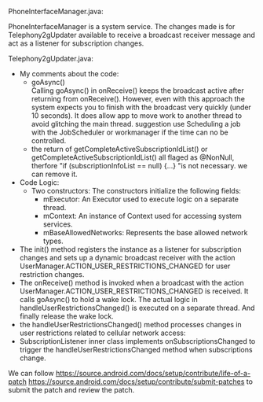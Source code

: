 PhoneInterfaceManager.java:

PhoneInterfaceManager is a system service. The changes made is for  Telephony2gUpdater available to receive a broadcast receiver message and act as a listener for subscription changes.

Telephony2gUpdater.java:
  - My comments about the code:
    - goAsync()    
  Calling goAsync() in onReceive()  keeps the broadcast active after returning from onReceive(). However, even with this approach the system expects you to finish with the broadcast very quickly (under 10 seconds). 
  It does allow app to move work to another thread to avoid glitching the main thread. suggestion use Scheduling a job with the JobScheduler or workmanager if the time can no be controlled.
    - the return of getCompleteActiveSubscriptionIdList() or getCompleteActiveSubscriptionIdList() all flaged as @NonNull, therfore "if (subscriptionInfoList == null) {...} "is not necessary. we can remove it.
 - Code Logic: 
   - Two constructors:  The constructors initialize the following fields:
      - mExecutor: An Executor used to execute logic on a separate thread.
      - mContext: An instance of Context used for accessing system services.
      - mBaseAllowedNetworks: Represents the base allowed network types.
  - The init() method registers the instance as a listener for subscription changes and sets up a dynamic broadcast receiver with the action UserManager.ACTION_USER_RESTRICTIONS_CHANGED for user restriction changes.
  - The onReceive() method is invoked when a broadcast with the action UserManager.ACTION_USER_RESTRICTIONS_CHANGED is received. It calls goAsync() to hold a wake lock. The actual logic in handleUserRestrictionsChanged() is executed on a separate thread. And finally release the wake lock.
  - the handleUserRestrictionsChanged() method processes changes in user restrictions related to cellular network access:
  - SubscriptionListener inner class implements onSubscriptionsChanged to trigger the handleUserRestrictionsChanged method when subscriptions change.

We can follow 
https://source.android.com/docs/setup/contribute/life-of-a-patch
https://source.android.com/docs/setup/contribute/submit-patches
to submit the patch and review the patch.
